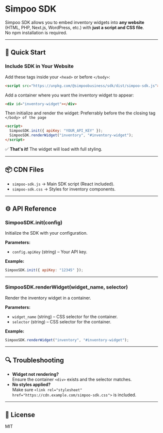 # Simpoo SDK

Simpoo SDK allows you to embed inventory widgets into **any website** (HTML, PHP, Next.js, WordPress, etc.) with **just a script and CSS file**.  
No npm installation is required.

---

## 🚀 Quick Start

### Include SDK in Your Website

Add these tags inside your `<head>` or before `</body>`:

```html
<script src="https://unpkg.com/@simpoobusiness/sdk/dist/simpoo-sdk.js"></script>
```

Add a container where you want the inventory widget to appear:

```html
<div id="inventory-widget"></div>
```

Then initialize and render the widget:
Preferrably before the the closing tag `</body> of the page`

```html
<script>
  SimpooSDK.init({ apiKey: "YOUR_API_KEY" });
  SimpooSDK.renderWidget("inventory", "#inventory-widget");
</script>
```

✅ **That's it!** The widget will load with full styling.

---

## 📦 CDN Files

- `simpoo-sdk.js` → Main SDK script (React included).
- `simpoo-sdk.css` → Styles for inventory components.

---

## ⚙️ API Reference

### **SimpooSDK.init(config)**

Initialize the SDK with your configuration.

**Parameters:**

- `config.apiKey` (string) – Your API key.

**Example:**

```js
SimpooSDK.init({ apiKey: "12345" });
```

---

### **SimpooSDK.renderWidget(widget_name, selector)**

Render the inventory widget in a container.

**Parameters:**

- `widget_name` (string) – CSS selector for the container.
- `selector` (string) – CSS selector for the container.

**Example:**

```js
SimpooSDK.renderWidget("inventory", "#inventory-widget");
```

---

## 🔍 Troubleshooting

- **Widget not rendering?**  
  Ensure the container `<div>` exists and the selector matches.
- **No styles applied?**  
  Make sure `<link rel="stylesheet" href="https://cdn.example.com/simpoo-sdk.css">` is included.
  <!-- *(If missing, the SDK will auto-inject CSS.)* -->

---

## 📄 License

MIT
